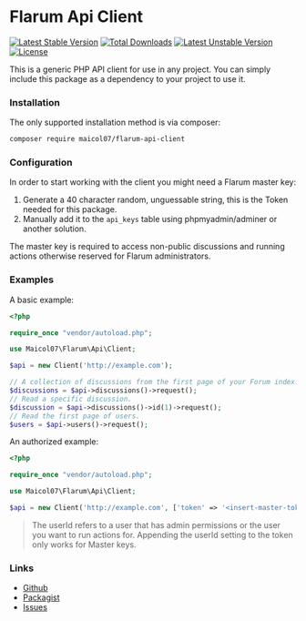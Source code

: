 # Flarum Api Client
[![Latest Stable Version](https://poser.pugx.org/maicol07/flarum-api-client/v)](//packagist.org/packages/maicol07/flarum-api-client) [![Total Downloads](https://poser.pugx.org/maicol07/flarum-api-client/downloads)](//packagist.org/packages/maicol07/flarum-api-client) [![Latest Unstable Version](https://poser.pugx.org/maicol07/flarum-api-client/v/unstable)](//packagist.org/packages/maicol07/flarum-api-client) [![License](https://poser.pugx.org/maicol07/flarum-api-client/license)](//packagist.org/packages/maicol07/flarum-api-client)

This is a generic PHP API client for use in any project. You can simply include this package as a dependency to your project to use it.

### Installation

The only supported installation method is via composer:
```bash
composer require maicol07/flarum-api-client
```

### Configuration

In order to start working with the client you might need a Flarum master key:

1. Generate a 40 character random, unguessable string, this is the Token needed for this package.
2. Manually add it to the `api_keys` table using phpmyadmin/adminer or another solution.

The master key is required to access non-public discussions and running actions otherwise reserved for
Flarum administrators.

### Examples

A basic example:

```php
<?php

require_once "vendor/autoload.php";

use Maicol07\Flarum\Api\Client;

$api = new Client('http://example.com');

// A collection of discussions from the first page of your Forum index.
$discussions = $api->discussions()->request();
// Read a specific discussion.
$discussion = $api->discussions()->id(1)->request();
// Read the first page of users.
$users = $api->users()->request();
```

An authorized example:

```php
<?php

require_once "vendor/autoload.php";

use Maicol07\Flarum\Api\Client;

$api = new Client('http://example.com', ['token' => '<insert-master-token>; userId=1']);
```

> The userId refers to a user that has admin permissions or the user you want to run actions for. Appending the userId setting to the token only works for Master keys.

### Links

- [Github](https://github.com/maicol07/flarum-api-client)
- [Packagist](http://packagist.com/packages/maicol07/flarum-api-client)
- [Issues](https://bugs.maicol07.it/projects/74d531ee-75e4-463f-9cfd-e81a152dbc92)